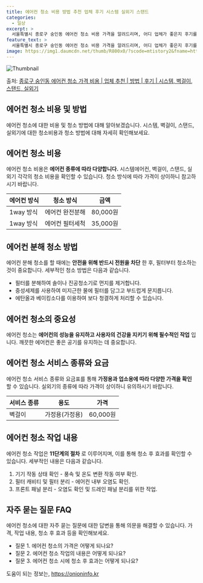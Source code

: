 ```yaml
---
title: 에어컨 청소 비용 방법 추천 업체 후기 시스템 실외기 스탠드
categories:
  - 일상
excerpt: >
  서울특별시 종로구 숭인동 에어컨 청소 비용 가격을 알려드리며, 어디 업체가 좋은지 후기를 통해 알아보겠습니다. 현재 글에서는 시스템, 벽걸이, 스탠드, 실외기 각각에 대해 청소 비용이 나와 있으니 참고하시면 되겠습니다. 에어컨 분해 청소 방법 보기 👈 클릭셀프 에어컨 청소 방법 보기👈 클릭종로구 숭인동 에어컨 청소 비용시스템에어컨 방식클리닝방식금액1way 방식에어컨 완전분해80,000원1way 방식에어컨 필터세척35,000원2way 방식에어컨 완전분해90,000원2way 방식에어컨 필터세척35,000원4way 방식에어컨 완전분해120,000원4way 방식에어컨 필터세척35,000원원형방식에어컨 완전분해140,000원원형방식에어컨 필터세척35,000원에어컨 청소 견적 샘플 보기 👈 클릭에어컨 냄새의 원인에..
feature_text: >
  서울특별시 종로구 숭인동 에어컨 청소 비용 가격을 알려드리며, 어디 업체가 좋은지 후기를 통해 알아보겠습니다. 현재 글에서는 시스템, 벽걸이, 스탠드, 실외기 각각에 대해 청소 비용이 나와 있으니 참고하시면 되겠습니다. 에어컨 분해 청소 방법 보기 👈 클릭셀프 에어컨 청소 방법 보기👈 클릭종로구 숭인동 에어컨 청소 비용시스템에어컨 방식클리닝방식금액1way 방식에어컨 완전분해80,000원1way 방식에어컨 필터세척35,000원2way 방식에어컨 완전분해90,000원2way 방식에어컨 필터세척35,000원4way 방식에어컨 완전분해120,000원4way 방식에어컨 필터세척35,000원원형방식에어컨 완전분해140,000원원형방식에어컨 필터세척35,000원에어컨 청소 견적 샘플 보기 👈 클릭에어컨 냄새의 원인에..
image: https://img1.daumcdn.net/thumb/R800x0/?scode=mtistory2&fname=https%3A%2F%2Fblog.kakaocdn.net%2Fdn%2FbRTI1t%2FbtsHvwvmGJt%2FWzOatwsIXy3VbRwdZunF3K%2Fimg.webp
---
```


![Thumbnail](https://img1.daumcdn.net/thumb/R800x0/?scode=mtistory2&fname=https%3A%2F%2Fblog.kakaocdn.net%2Fdn%2FbRTI1t%2FbtsHvwvmGJt%2FWzOatwsIXy3VbRwdZunF3K%2Fimg.webp)

<p>출처: <a href="https://onioninfo.kr/entry/%EC%A2%85%EB%A1%9C%EA%B5%AC-%EC%88%AD%EC%9D%B8%EB%8F%99-%EC%97%90%EC%96%B4%EC%BB%A8-%EC%B2%AD%EC%86%8C-%EA%B0%80%EA%B2%A9-%EB%B9%84%EC%9A%A9-%EC%97%85%EC%B2%B4-%EC%B6%94%EC%B2%9C-%EB%B0%A9%EB%B2%95-%ED%9B%84%EA%B8%B0-%EC%8B%9C%EC%8A%A4%ED%85%9C-%EB%B2%BD%EA%B1%B8%EC%9D%B4-%EC%8A%A4%ED%83%A0%EB%93%9C-%EC%8B%A4%EC%99%B8%EA%B8%B0" rel="dofollow">종로구 숭인동 에어컨 청소 가격 비용 | 업체 추천 | 방법 | 후기 | 시스템, 벽걸이, 스탠드, 실외기</a> </p>

## 에어컨 청소 비용 및 방법

에어컨 청소에 대한 비용 및 청소 방법에 대해 알아보겠습니다. 시스템, 벽걸이, 스탠드, 실외기에 대한 청소비용과 청소 방법에 대해 자세히
확인해보세요.

## 에어컨 청소 비용

에어컨 청소 비용은 **에어컨 종류에 따라 다양합니다.** 시스템에어컨, 벽걸이, 스탠드, 실외기 각각의 청소 비용을 확인할 수 있습니다.
청소 방식에 따라 가격이 상이하니 참고하시기 바랍니다.

**에어컨 방식** | **청소 방식** | **금액**  
---|---|---  
1way 방식 | 에어컨 완전분해 | 80,000원  
1way 방식 | 에어컨 필터세척 | 35,000원  
  
## 에어컨 분해 청소 방법

에어컨 분해 청소를 할 때에는 **안전을 위해 반드시 전원을 차단** 한 후, 필터부터 청소하는 것이 중요합니다. 세부적인 청소 방법은
다음과 같습니다.

  * 필터를 분해하여 솔이나 진공청소기로 먼지를 제거합니다.
  * 중성세제를 사용하여 미지근한 물에 필터를 담그고 부드럽게 문지릅니다.
  * 에탄올과 베이킹소다를 이용하여 보다 청결하게 처리할 수 있습니다.

## 에어컨 청소의 중요성

에어컨 청소는 **에어컨의 성능을 유지하고 사용자의 건강을 지키기 위해 필수적인 작업** 입니다. 깨끗한 에어컨은 좋은 공기를 유지하는 데
중요합니다.

## 에어컨 청소 서비스 종류와 요금

에어컨 청소 서비스 종류와 요금표를 통해 **가정용과 업소용에 따라 다양한 가격을 확인** 할 수 있습니다. 실외기의 종류에 따라 가격이
상이하니 유의하시기 바랍니다.

**서비스 종류** | **용도** | **가격**  
---|---|---  
벽걸이 | 가정용(가정용) | 60,000원  
  
## 에어컨 청소 작업 내용

에어컨 청소 작업은 **11단계의 절차** 로 이루어지며, 이를 통해 청소 후 효과를 확인할 수 있습니다. 세부적인 내용은 다음과 같습니다.

  1. 기기 작동 상태 확인 - 풍속 및 온도 변환 작동 여부 확인.
  2. 필터 캐비티 및 필터 분리 - 에어컨 내부 오염도 확인.
  3. 프론트 패널 분리 - 오염도 확인 및 드레인 패널 분리를 위한 작업.

## 자주 묻는 질문 FAQ

에어컨 청소에 대한 자주 묻는 질문에 대한 답변을 통해 의문을 해결할 수 있습니다. 가격, 작업 내용, 청소 후 효과 등을 확인해보세요.

  * 질문 1. 에어컨 청소의 가격은 어떻게 되나요?
  * 질문 2. 에어컨 청소 작업의 내용은 어떻게 되나요?
  * 질문 3. 에어컨 청소 시에 청소 후 효과는 어떻게 되나요?



 

도움이 되는 정보는, <a href="https://onioninfo.kr" rel="dofollow">https://onioninfo.kr</a>


